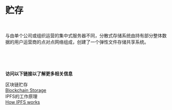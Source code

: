 # 贮存

<br>

与由单个公司或组织运营的集中式服务器不同，分散式存储系统由持有部分整体数据的用户运营商的点对点网络组成，创建了一个弹性文件存储共享系统。<br>

<br>
<br>
<br>

**访问以下链接以了解更多相关信息**<br>

区块链贮存<br>
[Blockchain Storage](https://www.techtarget.com/searchstorage/definition/blockchain-storage)<br>
IPFS的工作原理<br>
[How IPFS works](https://docs.ipfs.tech/concepts/how-ipfs-works/)